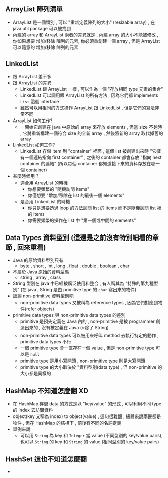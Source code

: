 ## ArrayList 陣列清單
- ArrayList 是一個類別 , 可以 "重新定義陣列的大小" (resizable array) , 在 java.util package 可以被找到
- 內建的 array 和 ArrayList 兩者的差異就是 , 內建 array 的大小不能被修改 , 你如果想要 增加/移除 陣列的元素, 你必須重創建一個 array , 但是 ArrayList 可以隨意的 增加/移除 陣列的元素

## LinkedList
- 跟 ArrayList 差不多
- 跟 ArrayList 的差異
    - LinkedList 跟 ArrayList 一樣 , 可以作為一個 "存放相同 type 元素的集合"
    - LinkedList 可以調用跟 ArrayList 的所有方法 , 因為它們都 implements `List` 這個 interface
    - 雖然可以用相同的方式操作 ArrayList 跟 LinkedList , 但是它們的寫法非常不同
- ArrayList 如何工作?
    - 一開始它創建在 java 中原始的 array 來存放 elements , 但當 size 不夠時 , 它將重新構建一個符合 size 的全新 array , 然後將新的 array 取代掉舊的 array
- LinkedList 如何工作?
    - LinkedList 存儲 item 到 "container" 裡面 , 這個 list 被創建出來時 "它擁有一個連結指向 first container" , 之後的 container 都會存放 "指向 next container 的連結" (所以每個 container 都知道接下來的資料存放在哪一個 container)
- 甚麼時候用 ?
    - 適合用 ArrayList 的時機
        - 你想要頻繁的 "隨機訪問 items"
        - 你僅想要 "增加/移除在 list 的最後一個 elements"
    - 是合用 LinkedList 的時機
        - 你只是想要透過 loop 的方法訪問 list 的 items 而不是隨機訪問 list 裡的 items
        - 你需要頻繁的操作在 list 中 "第一個或中間的 elements"

## Data Types 資料型別 (這邊是之前沒有特別細看的章節 , 回來重看)
- Java 的原始資料型別只有
    - byte , short , int , long , float , double , boolean , char
- 不屬於 Java 原始的資料型態
    - string , array , class
- String 型別在 java 中已經被廣泛使用和整合 , 有人稱其為 "特殊的第九種型別" (在 java , String 是由 primitive type 的 `char` 寫出來的物件)
- 談談 non-primitive 資料型別吧
    - non-primitive data types 又被稱為 reference types , 因為它們對應到物件(refer objects)
- primitive data types 與 non-primitive data types 的差別
    - primitive 是預先定義在 Java 內的 , non-primitive 是被 programmer 創造出來的 , 沒有被定義在 Java (:star:除了 String)
    - non-primitive data types 可以被用來呼叫 method 去執行特定的動作 , primitive data types 不行
    - 一個 primitive type 會一直存在一個 value , 但是 non-primitive type 可以是 `null`
    - primitive type 是用小寫開頭 , non-primitive type 則是大寫開頭
    - primitive type 的大小取決於 "資料型別(data type) , 但 non-primitive 的大小都是同樣的

## HashMap 不知道怎麼翻 XD
- 在 HashMap 存儲 data 的方式是以 "key/value" 的形式 , 可以利用不同 type 的 index 去訪問資料
- object(key 又稱為 index) to object(value) , 這句很難翻 , 總體來說兩邊都是物件 , 但在 HashMap 的結構下 , 前後有不同的名詞定義
- 舉例來說
    - 可以用 `String` 為 key 和 `Integer` 當 value (不同型別的 key/value pairs), 也可以 `String` 的 key 和 `String` 的 value (相同型別的 key/value pairs)

## HashSet 這也不知道怎麼翻
- 
